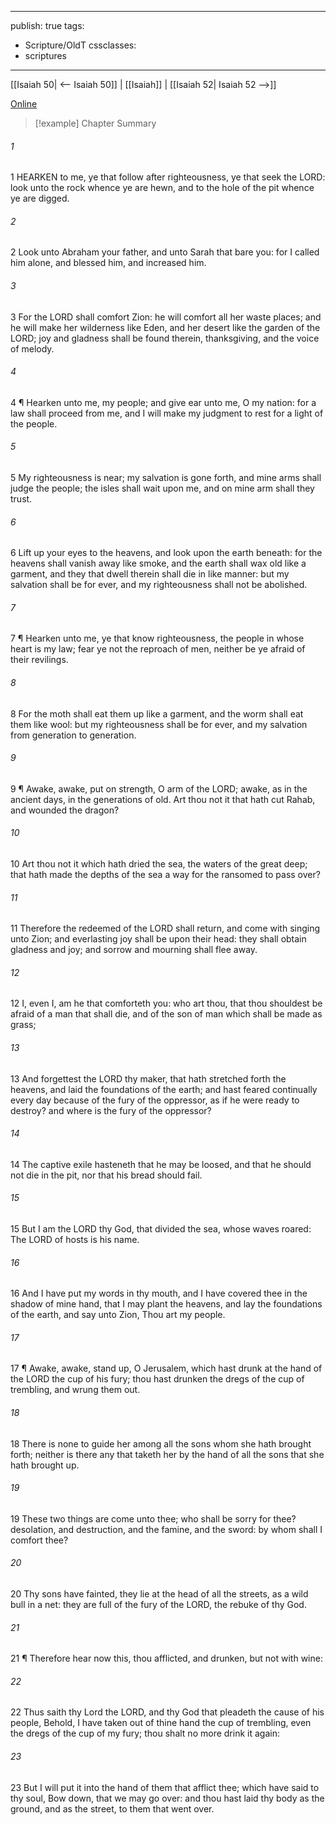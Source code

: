 

---
publish: true
tags:
  - Scripture/OldT
cssclasses:
  - scriptures
---
[[Isaiah 50| <-- Isaiah 50]] | [[Isaiah]] | [[Isaiah 52| Isaiah 52 -->]]

[Online](https://churchofjesuschrist.org/study/scriptures/ot/isa/51?lang=eng)

>[!example] Chapter Summary
>
###### 1
1 HEARKEN to me, ye that follow after righteousness, ye that seek the LORD: look unto the rock whence ye are hewn, and to the hole of the pit whence ye are digged.
###### 2
2 Look unto Abraham your father, and unto Sarah that bare you: for I called him alone, and blessed him, and increased him.
###### 3
3 For the LORD shall comfort Zion: he will comfort all her waste places; and he will make her wilderness like Eden, and her desert like the garden of the LORD; joy and gladness shall be found therein, thanksgiving, and the voice of melody.
###### 4
4 ¶ Hearken unto me, my people; and give ear unto me, O my nation: for a law shall proceed from me, and I will make my judgment to rest for a light of the people.
###### 5
5 My righteousness is near; my salvation is gone forth, and mine arms shall judge the people; the isles shall wait upon me, and on mine arm shall they trust.
###### 6
6 Lift up your eyes to the heavens, and look upon the earth beneath: for the heavens shall vanish away like smoke, and the earth shall wax old like a garment, and they that dwell therein shall die in like manner: but my salvation shall be for ever, and my righteousness shall not be abolished.
###### 7
7 ¶ Hearken unto me, ye that know righteousness, the people in whose heart is my law; fear ye not the reproach of men, neither be ye afraid of their revilings.
###### 8
8 For the moth shall eat them up like a garment, and the worm shall eat them like wool: but my righteousness shall be for ever, and my salvation from generation to generation.
###### 9
9 ¶ Awake, awake, put on strength, O arm of the LORD; awake, as in the ancient days, in the generations of old.  Art thou not it that hath cut Rahab, and wounded the dragon?
###### 10
10 Art thou not it which hath dried the sea, the waters of the great deep; that hath made the depths of the sea a way for the ransomed to pass over?
###### 11
11 Therefore the redeemed of the LORD shall return, and come with singing unto Zion; and everlasting joy shall be upon their head: they shall obtain gladness and joy; and sorrow and mourning shall flee away.
###### 12
12 I, even I, am he that comforteth you: who art thou, that thou shouldest be afraid of a man that shall die, and of the son of man which shall be made as grass;
###### 13
13 And forgettest the LORD thy maker, that hath stretched forth the heavens, and laid the foundations of the earth; and hast feared continually every day because of the fury of the oppressor, as if he were ready to destroy?  and where is the fury of the oppressor?
###### 14
14 The captive exile hasteneth that he may be loosed, and that he should not die in the pit, nor that his bread should fail.
###### 15
15 But I am the LORD thy God, that divided the sea, whose waves roared: The LORD of hosts is his name.
###### 16
16 And I have put my words in thy mouth, and I have covered thee in the shadow of mine hand, that I may plant the heavens, and lay the foundations of the earth, and say unto Zion, Thou art my people.
###### 17
17 ¶ Awake, awake, stand up, O Jerusalem, which hast drunk at the hand of the LORD the cup of his fury; thou hast drunken the dregs of the cup of trembling, and wrung them out.
###### 18
18 There is none to guide her among all the sons whom she hath brought forth; neither is there any that taketh her by the hand of all the sons that she hath brought up.
###### 19
19 These two things are come unto thee; who shall be sorry for thee?  desolation, and destruction, and the famine, and the sword: by whom shall I comfort thee?
###### 20
20 Thy sons have fainted, they lie at the head of all the streets, as a wild bull in a net: they are full of the fury of the LORD, the rebuke of thy God.
###### 21
21 ¶ Therefore hear now this, thou afflicted, and drunken, but not with wine:
###### 22
22 Thus saith thy Lord the LORD, and thy God that pleadeth the cause of his people, Behold, I have taken out of thine hand the cup of trembling, even the dregs of the cup of my fury; thou shalt no more drink it again:
###### 23
23 But I will put it into the hand of them that afflict thee; which have said to thy soul, Bow down, that we may go over: and thou hast laid thy body as the ground, and as the street, to them that went over.




